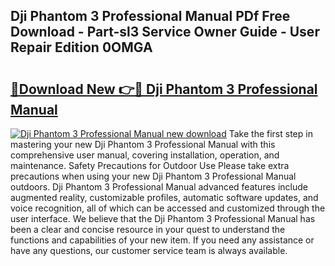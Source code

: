 ## Dji Phantom 3 Professional Manual PDf Free Download - Part-sl3 Service Owner Guide - User Repair Edition 0OMGA

# <h2><a href="http://cf1070.oget.top/?id=Dji+Phantom+3+Professional+Manual">🔗Download New 👉🔴 Dji Phantom 3 Professional Manual</a></h2>

[![Dji Phantom 3 Professional Manual new download](https://i.imgur.com/5g1atiW.png)](http://cf1070.oget.top/?id=Dji+Phantom+3+Professional+Manual)
Take the first step in mastering your new Dji Phantom 3 Professional Manual with this comprehensive user manual, covering installation, operation, and maintenance. Safety Precautions for Outdoor Use Please take extra precautions when using your new Dji Phantom 3 Professional Manual outdoors. Dji Phantom 3 Professional Manual advanced features include augmented reality, customizable profiles, automatic software updates, and voice recognition, all of which can be accessed and customized through the user interface. We believe that the Dji Phantom 3 Professional Manual has been a clear and concise resource in your quest to understand the functions and capabilities of your new item. If you need any assistance or have any questions, our customer service team is always available.
